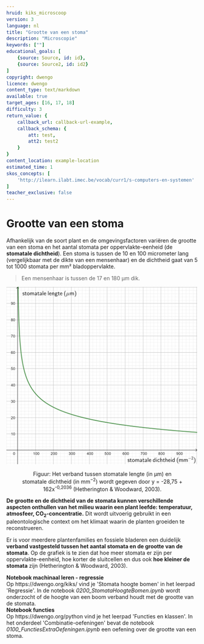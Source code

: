 ```yaml
---
hruid: kiks_microscoop
version: 3
language: nl
title: "Grootte van een stoma"
description: "Microscopie"
keywords: [""]
educational_goals: [
    {source: Source, id: id}, 
    {source: Source2, id: id2}
]
copyright: dwengo
licence: dwengo
content_type: text/markdown
available: true
target_ages: [16, 17, 18]
difficulty: 3
return_value: {
    callback_url: callback-url-example,
    callback_schema: {
        att: test,
        att2: test2
    }
}
content_location: example-location
estimated_time: 1
skos_concepts: [
    'http://ilearn.ilabt.imec.be/vocab/curr1/s-computers-en-systemen'
]
teacher_exclusive: false
---
```


# Grootte van een stoma
Afhankelijk van de soort plant en de omgevingsfactoren variëren de grootte van een stoma en het aantal stomata per oppervlakte-eenheid (de **stomatale dichtheid**). Een stoma is tussen de 10 en 100 micrometer lang (vergelijkbaar met de dikte van een mensenhaar) en de dichtheid gaat van 5 tot 1000 stomata per mm² bladoppervlakte. 

> Een mensenhaar is tussen de 17 en 180 μm dik. 

![](embed/lengtevsdichtheid.png "Stomatale dichtheid") 
<figure>
    <figcaption align = "center">Figuur: Het verband tussen stomatale lengte (in μm) en stomatale dichtheid (in mm<sup>−2</sup>) wordt gegeven door y = -28,75 + 162x<sup>-0,2036</sup> (Hetherington & Woodward, 2003).</figcaption>
</figure> 

**De grootte en de dichtheid van de stomata kunnen verschillende aspecten onthullen van het milieu waarin een plant leefde: temperatuur, atmosfeer, CO<sub>2</sub>-concentratie.** Dit wordt uitvoerig gebruikt in een paleontologische context om het klimaat waarin de planten groeiden te reconstrueren. 

Er is voor meerdere plantenfamilies en fossiele bladeren een duidelijk **verband vastgesteld tussen het aantal stomata en de grootte van de stomata**. Op de grafiek is te zien dat hoe meer stomata er zijn per oppervlakte-eenheid, hoe korter de sluitcellen en dus ook **hoe kleiner de stomata** zijn (Hetherington & Woodward, 2003). 

<div class="alert alert-box alert-success">
    <strong>Notebook machinaal leren - regressie</strong><br>
    Op https://dwengo.org/kiks/ vind je 'Stomata hoogte bomen' in het leerpad 'Regressie'. In de notebook <em>0200_StomataHoogteBomen.ipynb</em> wordt onderzocht of de hoogte van een boom verband houdt met de grootte van de stomata.
</div>

<div class="alert alert-box alert-success">
    <strong>Notebook functies</strong><br>
    Op https://dwengo.org/python vind je het leerpad 'Functies en klassen'. In het onderdeel 'Combinatie-oefeningen' bevat de notebook <em>0100_FunctiesExtraOefeningen.ipynb</em> een oefening over de grootte van een stoma.
</div> 
